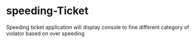 # speeding-Ticket
Speeding ticket application will display console to fine different category of violator based on over speeding
